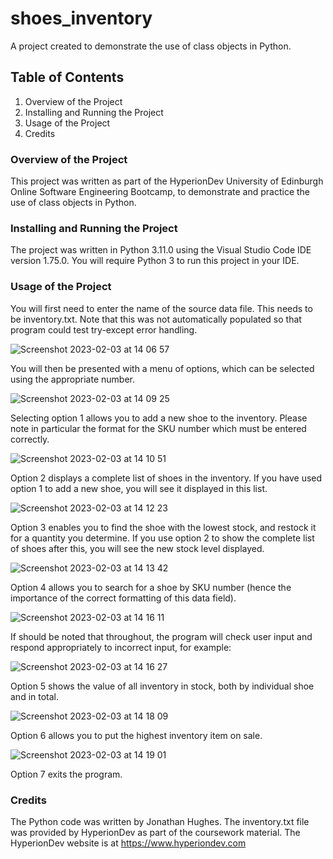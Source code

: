 # shoes_inventory

A project created to demonstrate the use of class objects in Python.

## Table of Contents
1. Overview of the Project
2. Installing and Running the Project
3. Usage of the Project
4. Credits

### Overview of the Project

This project was written as part of the HyperionDev University of Edinburgh Online Software Engineering Bootcamp, to demonstrate and practice the use of class objects in Python.

### Installing and Running the Project

The project was written in Python 3.11.0 using the Visual Studio Code IDE version 1.75.0.
You will require Python 3 to run this project in your IDE.

### Usage of the Project

You will first need to enter the name of the source data file.  This needs to be inventory.txt.  Note that this was not automatically populated so that program could test try-except error handling.

![Screenshot 2023-02-03 at 14 06 57](https://user-images.githubusercontent.com/124285490/216623631-fa335dba-ba9d-46e8-8d80-1fea6ef4a76f.png)

You will then be presented with a menu of options, which can be selected using the appropriate number.

![Screenshot 2023-02-03 at 14 09 25](https://user-images.githubusercontent.com/124285490/216624168-3467c4d3-e8a1-4d7c-b415-d96a56acfde8.png)

Selecting option 1 allows you to add a new shoe to the inventory. Please note in particular the format for the SKU number which must be entered correctly.

![Screenshot 2023-02-03 at 14 10 51](https://user-images.githubusercontent.com/124285490/216624627-dabadb62-48cb-403f-b517-48664ddfb793.png)

Option 2 displays a complete list of shoes in the inventory.  If you have used option 1 to add a new shoe, you will see it displayed in this list.

![Screenshot 2023-02-03 at 14 12 23](https://user-images.githubusercontent.com/124285490/216624929-9077e1ee-b869-4c5e-82b7-3f6ad3822ff8.png)

Option 3 enables you to find the shoe with the lowest stock, and restock it for a quantity you determine.  If you use option 2 to show the complete list of shoes after this, you will see the new stock level displayed.

![Screenshot 2023-02-03 at 14 13 42](https://user-images.githubusercontent.com/124285490/216625315-c9ac5e20-98f7-4094-8df5-29f678da5c71.png)

Option 4 allows you to search for a shoe by SKU number (hence the importance of the correct formatting of this data field).

![Screenshot 2023-02-03 at 14 16 11](https://user-images.githubusercontent.com/124285490/216625716-c4d5b9ce-b16b-4e27-9f5d-280b4b3eecff.png)

If should be noted that throughout, the program will check user input and respond appropriately to incorrect input, for example:

![Screenshot 2023-02-03 at 14 16 27](https://user-images.githubusercontent.com/124285490/216625845-239d08e5-76a4-4b71-bb2c-760a253d85b0.png)

Option 5 shows the value of all inventory in stock, both by individual shoe and in total.

![Screenshot 2023-02-03 at 14 18 09](https://user-images.githubusercontent.com/124285490/216626041-23a357e9-c76b-4da3-beff-af2ff1fb03fe.png)

Option 6 allows you to put the highest inventory item on sale.

![Screenshot 2023-02-03 at 14 19 01](https://user-images.githubusercontent.com/124285490/216626237-ef03eef1-51f8-449e-bd8a-01aca229bd44.png)

Option 7 exits the program.

### Credits

The Python code was written by Jonathan Hughes.
The inventory.txt file was provided by HyperionDev as part of the coursework material.
The HyperionDev website is at https://www.hyperiondev.com
